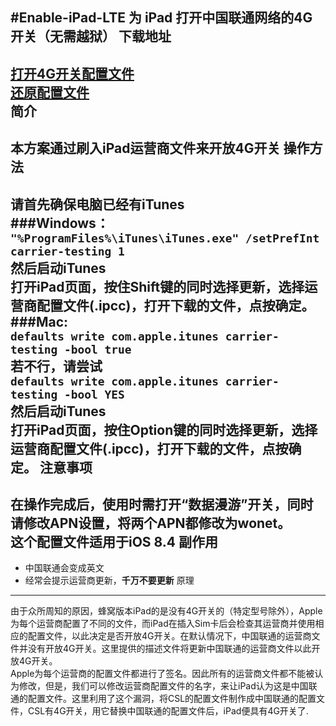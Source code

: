#Enable-iPad-LTE
为 iPad 打开中国联通网络的4G开关（无需越狱）
下载地址
---
[打开4G开关配置文件](https://github.com/SCFWSE/Enable-iPad-LTE/raw/master/Unicom-CSL.ipcc)<br/>
[还原配置文件](https://github.com/SCFWSE/Enable-iPad-LTE/raw/master/Unicom_Restore.ipcc)<br/>
简介
---
本方案通过刷入iPad运营商文件来开放4G开关
操作方法
---
请首先确保电脑已经有iTunes<br/>
###Windows：<br/>
`"%ProgramFiles%\iTunes\iTunes.exe" /setPrefInt carrier-testing 1`<br/>
然后启动iTunes<br/>
打开iPad页面，按住Shift键的同时选择更新，选择运营商配置文件(.ipcc)，打开下载的文件，点按确定。
###Mac:<br/>
`defaults write com.apple.itunes carrier-testing -bool true`<br/>
若不行，请尝试<br/>
`defaults write com.apple.itunes carrier-testing -bool YES`<br/>
然后启动iTunes<br/>
打开iPad页面，按住Option键的同时选择更新，选择运营商配置文件(.ipcc)，打开下载的文件，点按确定。
注意事项
---
在操作完成后，**使用时需打开“数据漫游”开关**，同时请修改APN设置，**将两个APN都修改为wonet**。<br/>
这个配置文件适用于iOS 8.4
副作用
---
* 中国联通会变成英文
* 经常会提示运营商更新，**千万不要更新**
原理
---
 由于众所周知的原因，蜂窝版本iPad的是没有4G开关的（特定型号除外），Apple为每个运营商配置了不同的文件，而iPad在插入Sim卡后会检查其运营商并使用相应的配置文件，以此决定是否开放4G开关。在默认情况下，中国联通的运营商文件并没有开放4G开关。这里提供的描述文件将更新中国联通的运营商文件以此开放4G开关。<br/>
 Apple为每个运营商的配置文件都进行了签名。因此所有的运营商文件都不能被认为修改，但是，我们可以修改运营商配置文件的名字，来让iPad认为这是中国联通的配置文件。这里利用了这个漏洞，将CSL的配置文件制作成中国联通的配置文件，CSL有4G开关，用它替换中国联通的配置文件后，iPad便具有4G开关了.
